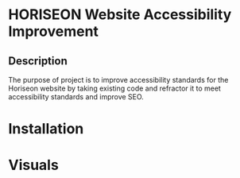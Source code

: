 # HORISEON Website Accessibility Improvement

## Description 

The purpose of project is to improve accessibility standards for the Horiseon website by taking existing code and refractor it to meet accessibility standards and improve SEO.

# Installation


# Visuals

